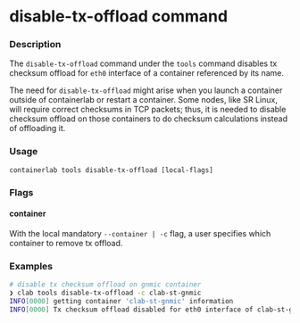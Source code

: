 # disable-tx-offload command

### Description

The `disable-tx-offload` command under the `tools` command disables tx checksum offload for `eth0` interface of a container referenced by its name.

The need for `disable-tx-offload` might arise when you launch a container outside of containerlab or restart a container. Some nodes, like SR Linux, will require correct checksums in TCP packets; thus, it is needed to disable checksum offload on those containers to do checksum calculations instead of offloading it.

### Usage

`containerlab tools disable-tx-offload [local-flags]`

### Flags

#### container
With the local mandatory `--container | -c` flag, a user specifies which container to remove tx offload.

### Examples

```bash
# disable tx checksum offload on gnmic container
❯ clab tools disable-tx-offload -c clab-st-gnmic
INFO[0000] getting container 'clab-st-gnmic' information 
INFO[0000] Tx checksum offload disabled for eth0 interface of clab-st-gnmic container 
```